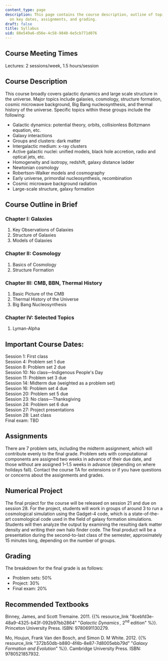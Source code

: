 ```yaml
---
content_type: page
description: This page contains the course description, outline of topics, and information
  on key dates, assignments, and grading.
draft: false
title: Syllabus
uid: 88e549a6-d56e-4c58-9840-6e5cb771d076
---
```

## Course Meeting Times

Lectures: 2 sessions/week, 1.5 hours/session

## Course Description

This course broadly covers galactic dynamics and large scale structure in the universe. Major topics include galaxies, cosmology, structure formation, cosmic microwave background, Big Bang nucleosynthesis, and thermal history of the universe. Specific topics within these groups include the following:

- Galactic dynamics: potential theory, orbits, collisionless Boltzmann equation, etc.
- Galaxy interactions
- Groups and clusters: dark matter 
- Intergalactic medium: x-ray clusters
- Active galactic nuclei: unified models, black hole accretion, radio and optical jets, etc.
- Homogeneity and isotropy, redshift, galaxy distance ladder
- Newtonian cosmology
- Robertson-Walker models and cosmography
- Early universe, primordial nucleosynthesis, recombination
- Cosmic microwave background radiation
- Large-scale structure, galaxy formation

## Course Outline in Brief

### Chapter I: Galaxies

1. Key Observations of Galaxies
2. Structure of Galaxies
3. Models of Galaxies

### Chapter II: Cosmology

1. Basics of Cosmology
2. Structure Formation

### Chapter III: CMB, BBN, Thermal History

1. Basic Picture of the CMB
2. Thermal History of the Universe
3. Big Bang Nucleosynthesis

### Chapter IV: Selected Topics

1. Lyman-Alpha

## Important Course Dates:

Session 1: First class                  
Session 4: Problem set 1 due                  
Session 8: Problem set 2 due                  
Session 10: No class—Indigenous People's Day                  
Session 11: Problem set 3 due                  
Session 14: Midterm due (weighted as a problem set)                  
Session 16: Problem set 4 due                  
Session 20: Problem set 5 due                  
Session 23: No class—Thanksgiving                  
Session 24: Problem set 6 due                  
Session 27: Project presentations                  
Session 28: Last class                  
Final exam: TBD

## Assignments

There are 7 problem sets, including the midterm assignment, which will contribute evenly to the final grade. Problem sets with computational components are assigned two weeks in advance of their due date, and those without are assigned 1–1.5 weeks in advance (depending on where holidays fall). Contact the course TA for extensions or if you have questions or concerns about the assignments and grades.

## Numerical Project

The final project for the course will be released on session 21 and due on session 28. For the project, students will work in groups of around 3 to run a cosmological simulation using the Gadget-4 code, which is a state-of-the-art cosmological code used in the field of galaxy formation simulations. Students will then analyze the output by examining the resulting dark matter density and writing their own halo finder code. The final product will be a presentation during the second-to-last class of the semester, approximately 15 minutes long, depending on the number of groups.

## Grading

The breakdown for the final grade is as follows:      

- Problem sets: 50%       
- Project: 30%       
- Final exam: 20%

## Recommended Textbooks

Binney, James, and Scott Tremaine. 2011. {{% resource_link "8cebfd3e-48a9-4325-b43f-092b97bb2864" "*Galactic Dynamics ,* 2<sup>nd</sup> edition" %}}. Princeton University Press. ISBN: 9780691130279.

Mo, Houjun, Frank Van den Bosch, and Simon D. M White. 2012. {{% resource_link "372b50db-b880-4f4b-8e87-7d8005ebb79d" "*Galaxy Formation and Evolution*" %}}. Cambridge University Press. ISBN: 9780521857932.